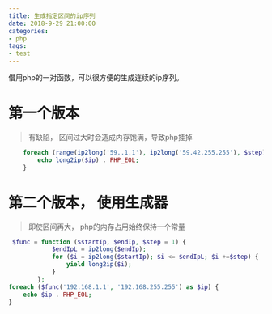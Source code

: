 ```yaml
---
title: 生成指定区间的ip序列
date: 2018-9-29 21:00:00
categories:
- php
tags:
- test
---
```


借用php的一对函数，可以很方便的生成连续的ip序列。
<!-- more -->

# 第一个版本
> 有缺陷， 区间过大时会造成内存饱满，导致php挂掉

```php
    foreach (range(ip2long('59..1.1'), ip2long('59.42.255.255'), $step) as $ip) {
        echo long2ip($ip) . PHP_EOL;
    }
```

# 第二个版本， 使用生成器
> 即使区间再大， php的内存占用始终保持一个常量

```php
 $func = function ($startIp, $endIp, $step = 1) {
            $endIpL = ip2long($endIp);
            for ($i = ip2long($startIp); $i <= $endIpL; $i +=$step) {
                yield long2ip($i);
            }
        };
foreach ($func('192.168.1.1', '192.168.255.255') as $ip) {
    echo $ip . PHP_EOL;
}
```
